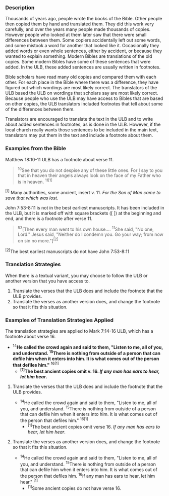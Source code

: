 

### Description

Thousands of years ago, people wrote the books of the Bible. Other people then copied them by hand and translated them. They did this work very carefully, and over the years many people made thousands of copies. However people who looked at them later saw that there were small differences between them. Some copiers accidentally left out some words, and some mistook a word for another that looked like it. Occasionally they added words or even whole sentences, either by accident, or because they wanted to explain something. Modern Bibles are translations of the old copies. Some modern Bibles have some of these sentences that were added. In the ULB, these added sentences are usually written in footnotes.

Bible scholars have read many old copies and compared them with each other. For each place in the Bible where there was a difference, they have figured out which wordings are most likely correct. The translators of the ULB based the ULB on wordings that scholars say are most likely correct. Because people who use the ULB may have access to Bibles that are based on other copies, the ULB translators included footnotes that tell about some of the differences between them.

Translators are encouraged to translate the text in the ULB and to write about added sentences in footnotes, as is done in the ULB. However, if the local church really wants those sentences to be included in the main text, translators may put them in the text and include a footnote about them.

### Examples from the Bible

Matthew 18:10-11 ULB has a footnote about verse 11.
><sup>10</sup>See that you do not despise any of these little ones. For I say to you that in heaven their angels always look on the face of my Father who is in heaven. <sup>11</sup><sup>[1]</sup>

<sup>[1]</sup> Many authorities, some ancient, insert v. 11. *For the Son of Man came to save that which was lost.*

John 7:53-8:11 is not in the best earliest manuscripts. It has been included in the ULB, but it is marked off with square brackets ([ ]) at the beginning and end, and there is a footnote after verse 11.
><sup>53</sup>[Then every man went to his own house.…  <sup>11</sup>She said, "No one, Lord." Jesus said, "Neither do I condemn you. Go your way; from now on sin no more."]<sup>[2]</sup>

<sup>[2]</sup>The best earliest manuscripts do not have John 7:53-8:11

### Translation Strategies

When there is a textual variant, you may choose to follow the ULB or another version that you have access to.

1. Translate the verses that the ULB does and include the footnote that the ULB provides.
1. Translate the verses as another version does, and change the footnote so that it fits this situation.

### Examples of Translation Strategies Applied

The translation strategies are applied to Mark 7:14-16 ULB, which has a footnote about verse 16.

* <sup>14</sup>**He called the crowd again and said to them, "Listen to me, all of you, and understand. <sup>15</sup>There is nothing from outside of a person that can defile him when it enters into him. It is what comes out of the person that defiles him."** <sup>16[1]</sup>
    * **<sup>[1]</sup>The best ancient copies omit v. 16. *If any man has ears to hear, let him hear*.**

1. Translate the verses that the ULB does and include the footnote that the ULB provides.

    * <sup>14</sup>He called the crowd again and said to them, "Listen to me, all of you, and understand. <sup>15</sup>There is nothing from outside of a person that can defile him when it enters into him. It is what comes out of the person that defiles him." <sup>16[1]</sup>
        * <sup>[1]</sup>The best ancient copies omit verse 16. *If any man has ears to hear, let him hear*.

2. Translate the verses as another version does, and change the footnote so that it fits this situation.

    * <sup>14</sup>He called the crowd again and said to them, "Listen to me, all of you, and understand. <sup>15</sup>There is nothing from outside of a person that can defile him when it enters into him. It is what comes out of the person that defiles him. <sup>16</sup>If any man has ears to hear, let him hear." <sup>[1]</sup>
        * <sup>[1]</sup>Some ancient copies do not have verse 16.

